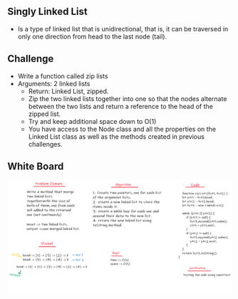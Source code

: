 ## Singly Linked List
- Is a type of linked list that is unidirectional, that is, it can be traversed in only one direction from head to the last node (tail).

## Challenge
- Write a function called zip lists
- Arguments: 2 linked lists
    - Return: Linked List, zipped.
    - Zip the two linked lists together into one so that the nodes alternate between the two lists and return a reference to the head of the zipped list.
    - Try and keep additional space down to O(1)
    - You have access to the Node class and all the properties on the Linked List class as well as the methods created in previous challenges.


## White Board
![whiteBoard](./code08.png)